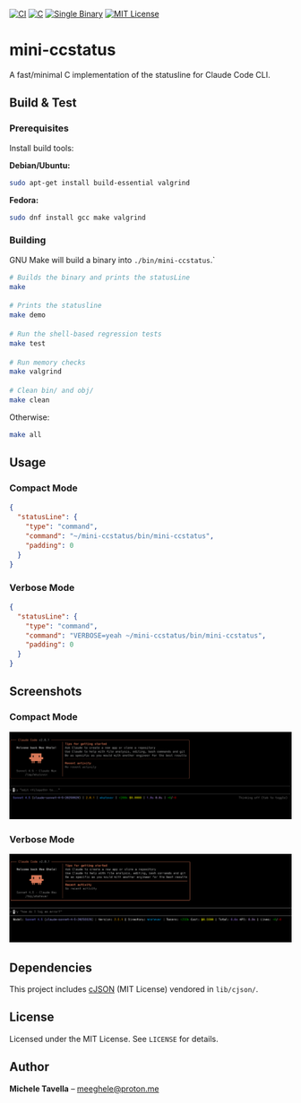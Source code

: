 [![CI](https://github.com/meeghele/mini-ccstatus/actions/workflows/ci.yml/badge.svg)](https://github.com/meeghele/mini-ccstatus/actions)
[![C](https://img.shields.io/badge/C-00599C?logo=c&logoColor=white)](https://en.wikipedia.org/wiki/C_(programming_language))
[![Single Binary](https://img.shields.io/badge/Single%20Binary-0C7BDC)](#)
[![MIT License](https://img.shields.io/badge/License-MIT-green.svg)](LICENSE)

# mini-ccstatus

A fast/minimal C implementation of the statusline for Claude Code CLI.

## Build & Test

### Prerequisites

Install build tools:

**Debian/Ubuntu:**
```bash
sudo apt-get install build-essential valgrind
```

**Fedora:**
```bash
sudo dnf install gcc make valgrind
```

### Building

GNU Make will build a binary into `./bin/mini-ccstatus`.`

```bash
# Builds the binary and prints the statusLine
make

# Prints the statusline
make demo

# Run the shell-based regression tests
make test

# Run memory checks
make valgrind

# Clean bin/ and obj/
make clean
```

Otherwise:

```bash
make all
```

## Usage

### Compact Mode
```json
{
  "statusLine": {
    "type": "command",
    "command": "~/mini-ccstatus/bin/mini-ccstatus",
    "padding": 0
  }
}
```

### Verbose Mode
```json
{
  "statusLine": {
    "type": "command",
    "command": "VERBOSE=yeah ~/mini-ccstatus/bin/mini-ccstatus",
    "padding": 0
  }
}
```

## Screenshots

### Compact Mode
![Compact Mode](docs/mini-ccstatus_compact.png)

### Verbose Mode
![Verbose Mode](docs/mini-ccstatus_verbose.png)

## Dependencies

This project includes [cJSON](https://github.com/DaveGamble/cJSON) (MIT License) vendored in `lib/cjson/`.

## License

Licensed under the MIT License. See `LICENSE` for details.

## Author

**Michele Tavella** – [meeghele@proton.me](mailto:meeghele@proton.me)
